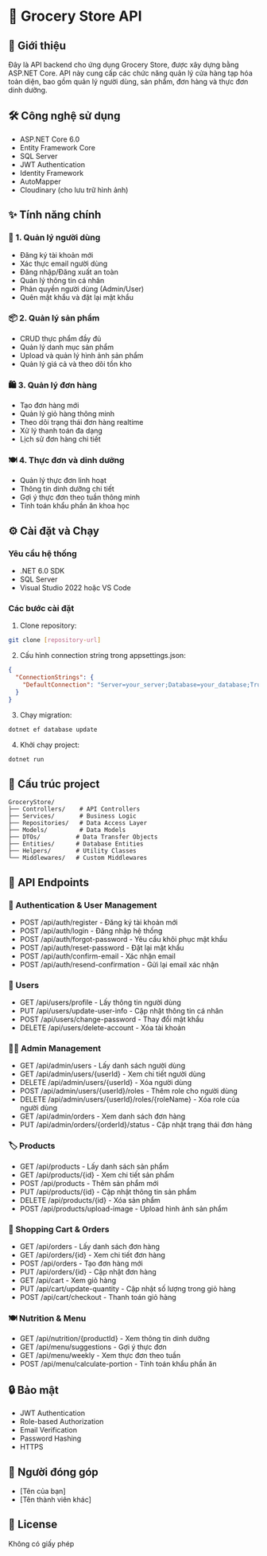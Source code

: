   # 🛒 Grocery Store API

  ## 📝 Giới thiệu
  Đây là API backend cho ứng dụng Grocery Store, được xây dựng bằng ASP.NET Core. API này cung cấp các chức năng quản lý cửa hàng tạp hóa toàn diện, bao gồm quản lý người dùng, sản phẩm, đơn hàng và thực đơn dinh dưỡng.

  ## 🛠️ Công nghệ sử dụng
  - ASP.NET Core 6.0
  - Entity Framework Core
  - SQL Server
  - JWT Authentication
  - Identity Framework
  - AutoMapper
  - Cloudinary (cho lưu trữ hình ảnh)

  ## ✨ Tính năng chính

  ### 👥 1. Quản lý người dùng
  - Đăng ký tài khoản mới
  - Xác thực email người dùng
  - Đăng nhập/Đăng xuất an toàn
  - Quản lý thông tin cá nhân
  - Phân quyền người dùng (Admin/User)
  - Quên mật khẩu và đặt lại mật khẩu

  ### 📦 2. Quản lý sản phẩm
  - CRUD thực phẩm đầy đủ
  - Quản lý danh mục sản phẩm
  - Upload và quản lý hình ảnh sản phẩm
  - Quản lý giá cả và theo dõi tồn kho

  ### 🛍️ 3. Quản lý đơn hàng
  - Tạo đơn hàng mới
  - Quản lý giỏ hàng thông minh
  - Theo dõi trạng thái đơn hàng realtime
  - Xử lý thanh toán đa dạng
  - Lịch sử đơn hàng chi tiết

  ### 🍽️ 4. Thực đơn và dinh dưỡng
  - Quản lý thực đơn linh hoạt
  - Thông tin dinh dưỡng chi tiết
  - Gợi ý thực đơn theo tuần thông minh
  - Tính toán khẩu phần ăn khoa học

  ## ⚙️ Cài đặt và Chạy

  ### Yêu cầu hệ thống
  - .NET 6.0 SDK
  - SQL Server
  - Visual Studio 2022 hoặc VS Code

  ### Các bước cài đặt

  1. Clone repository:
  ```bash
  git clone [repository-url]
  ```
  2. Cấu hình connection string trong appsettings.json:
  ```json
  {
    "ConnectionStrings": {
      "DefaultConnection": "Server=your_server;Database=your_database;Trusted_Connection=True;"
    }
  }
  ```
  3. Chạy migration:
  ```bash
  dotnet ef database update
  ```
  4. Khởi chạy project:
  ```bash
  dotnet run
  ```

  ## 📁 Cấu trúc project
  ```
  GroceryStore/
  ├── Controllers/    # API Controllers
  ├── Services/       # Business Logic
  ├── Repositories/   # Data Access Layer
  ├── Models/         # Data Models
  ├── DTOs/          # Data Transfer Objects
  ├── Entities/      # Database Entities
  ├── Helpers/       # Utility Classes
  └── Middlewares/   # Custom Middlewares
  ```

  ## 🔌 API Endpoints

  ### 🔐 Authentication & User Management
  - POST /api/auth/register - Đăng ký tài khoản mới
  - POST /api/auth/login - Đăng nhập hệ thống
  - POST /api/auth/forgot-password - Yêu cầu khôi phục mật khẩu
  - POST /api/auth/reset-password - Đặt lại mật khẩu
  - POST /api/auth/confirm-email - Xác nhận email
  - POST /api/auth/resend-confirmation - Gửi lại email xác nhận

  ### 👤 Users
  - GET /api/users/profile - Lấy thông tin người dùng
  - PUT /api/users/update-user-info - Cập nhật thông tin cá nhân
  - POST /api/users/change-password - Thay đổi mật khẩu
  - DELETE /api/users/delete-account - Xóa tài khoản

  ### 👨‍💼 Admin Management
  - GET /api/admin/users - Lấy danh sách người dùng
  - GET /api/admin/users/{userId} - Xem chi tiết người dùng
  - DELETE /api/admin/users/{userId} - Xóa người dùng
  - POST /api/admin/users/{userId}/roles - Thêm role cho người dùng
  - DELETE /api/admin/users/{userId}/roles/{roleName} - Xóa role của người dùng
  - GET /api/admin/orders - Xem danh sách đơn hàng
  - PUT /api/admin/orders/{orderId}/status - Cập nhật trạng thái đơn hàng

  ### 🏷️ Products
  - GET /api/products - Lấy danh sách sản phẩm
  - GET /api/products/{id} - Xem chi tiết sản phẩm
  - POST /api/products - Thêm sản phẩm mới
  - PUT /api/products/{id} - Cập nhật thông tin sản phẩm
  - DELETE /api/products/{id} - Xóa sản phẩm
  - POST /api/products/upload-image - Upload hình ảnh sản phẩm

  ### 🛒 Shopping Cart & Orders
  - GET /api/orders - Lấy danh sách đơn hàng
  - GET /api/orders/{id} - Xem chi tiết đơn hàng
  - POST /api/orders - Tạo đơn hàng mới
  - PUT /api/orders/{id} - Cập nhật đơn hàng
  - GET /api/cart - Xem giỏ hàng
  - PUT /api/cart/update-quantity - Cập nhật số lượng trong giỏ hàng
  - POST /api/cart/checkout - Thanh toán giỏ hàng

  ### 🍽️ Nutrition & Menu
  - GET /api/nutrition/{productId} - Xem thông tin dinh dưỡng
  - GET /api/menu/suggestions - Gợi ý thực đơn
  - GET /api/menu/weekly - Xem thực đơn theo tuần
  - POST /api/menu/calculate-portion - Tính toán khẩu phần ăn

  ## 🔒 Bảo mật
  - JWT Authentication
  - Role-based Authorization 
  - Email Verification
  - Password Hashing
  - HTTPS

  ## 👥 Người đóng góp
  - [Tên của bạn]
  - [Tên thành viên khác]

  ## 📄 License
  Không có giấy phép
